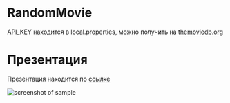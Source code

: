 # RandomMovie

API_KEY находится в local.properties, можно получить на [themoviedb.org](https://www.themoviedb.org)

# Презентация
Презентация находится по [ссылке](https://www.dropbox.com/s/2nt7xue2cuidzxp/%D0%A1%D1%8B%D1%81%D1%83%D0%B5%D0%B2%20%D0%92%D0%B8%D0%BA%D1%82%D0%BE%D1%80.pptx?dl=0)


![screenshot of sample](https://pp.userapi.com/c853628/v853628127/1847c/UTWrC7ISmbg.jpg)
